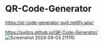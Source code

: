 # QR-Code-Generator
https://qr-code-generator-sujit.netlify.app/

https://sujitcs.github.io/QR-Code-Generator/
![Screenshot 2024-09-03 211110](https://github.com/user-attachments/assets/48039c08-9f72-4016-860f-8871a4260309)
